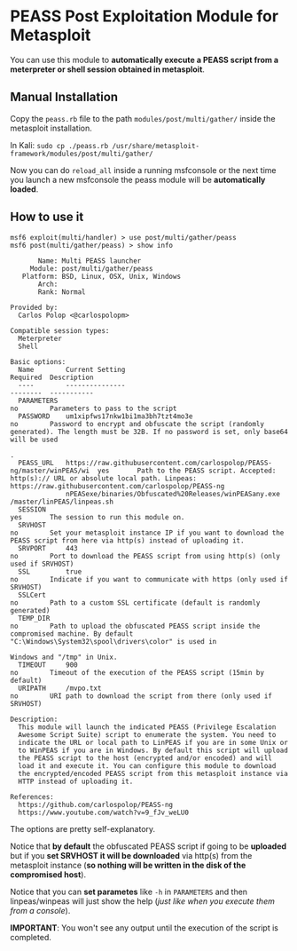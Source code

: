# PEASS Post Exploitation Module for Metasploit

You can use this module to **automatically execute a PEASS script from a meterpreter or shell session obtained in metasploit**.

## Manual Installation
Copy the `peass.rb` file to the path `modules/post/multi/gather/` inside the metasploit installation.

In Kali: `sudo cp ./peass.rb /usr/share/metasploit-framework/modules/post/multi/gather/`

Now you can do `reload_all` inside a running msfconsole or the next time you launch a new msfconsole the peass module will be **automatically loaded**.

## How to use it
```
msf6 exploit(multi/handler) > use post/multi/gather/peass
msf6 post(multi/gather/peass) > show info

       Name: Multi PEASS launcher
     Module: post/multi/gather/peass
   Platform: BSD, Linux, OSX, Unix, Windows
       Arch: 
       Rank: Normal

Provided by:
  Carlos Polop <@carlospolopm>

Compatible session types:
  Meterpreter
  Shell

Basic options:
  Name        Current Setting                                                           Required  Description
  ----        ---------------                                                           --------  -----------
  PARAMETERS                                                                            no        Parameters to pass to the script
  PASSWORD    um1xipfws17nkw1bi1ma3bh7tzt4mo3e                                          no        Password to encrypt and obfuscate the script (randomly generated). The length must be 32B. If no password is set, only base64 will be used
                                                                                                  .
  PEASS_URL   https://raw.githubusercontent.com/carlospolop/PEASS-ng/master/winPEAS/wi  yes       Path to the PEASS script. Accepted: http(s):// URL or absolute local path. Linpeas: https://raw.githubusercontent.com/carlospolop/PEASS-ng
              nPEASexe/binaries/Obfuscated%20Releases/winPEASany.exe                              /master/linPEAS/linpeas.sh
  SESSION                                                                               yes       The session to run this module on.
  SRVHOST                                                                               no        Set your metasploit instance IP if you want to download the PEASS script from here via http(s) instead of uploading it.
  SRVPORT     443                                                                       no        Port to download the PEASS script from using http(s) (only used if SRVHOST)
  SSL         true                                                                      no        Indicate if you want to communicate with https (only used if SRVHOST)
  SSLCert                                                                               no        Path to a custom SSL certificate (default is randomly generated)
  TEMP_DIR                                                                              no        Path to upload the obfuscated PEASS script inside the compromised machine. By default "C:\Windows\System32\spool\drivers\color" is used in
                                                                                                   Windows and "/tmp" in Unix.
  TIMEOUT     900                                                                       no        Timeout of the execution of the PEASS script (15min by default)
  URIPATH     /mvpo.txt                                                                 no        URI path to download the script from there (only used if SRVHOST)

Description:
  This module will launch the indicated PEASS (Privilege Escalation 
  Awesome Script Suite) script to enumerate the system. You need to 
  indicate the URL or local path to LinPEAS if you are in some Unix or 
  to WinPEAS if you are in Windows. By default this script will upload 
  the PEASS script to the host (encrypted and/or encoded) and will 
  load it and execute it. You can configure this module to download 
  the encrypted/encoded PEASS script from this metasploit instance via 
  HTTP instead of uploading it.

References:
  https://github.com/carlospolop/PEASS-ng
  https://www.youtube.com/watch?v=9_fJv_weLU0
```

The options are pretty self-explanatory.

Notice that **by default** the obfuscated PEASS script if going to be **uploaded** but if you **set SRVHOST it will be downloaded** via http(s) from the metasploit instance (**so nothing will be written in the disk of the compromised host**).

Notice that you can **set parametes** like `-h` in `PARAMETERS` and then linpeas/winpeas will just show the help (*just like when you execute them from a console*).

**IMPORTANT**: You won't see any output until the execution of the script is completed.
